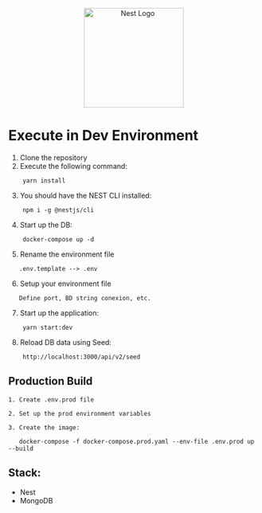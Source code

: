 <p align="center">
  <a href="http://nestjs.com/" target="blank"><img src="https://nestjs.com/img/logo-small.svg" width="200" alt="Nest Logo" /></a>
</p>

# Execute in Dev Environment
 1. Clone the repository
 2. Execute the following command:
```
    yarn install
```
 3. You should have the NEST CLI installed:
```
    npm i -g @nestjs/cli
```
 4. Start up the DB:
```
    docker-compose up -d
```
 5. Rename the environment file 
 ```
    .env.template --> .env
 ```

 6. Setup your environment file 
 ```
    Define port, BD string conexion, etc.
 ```

 7. Start up the application:
```
    yarn start:dev
```
 8. Reload DB data using Seed:
```
    http://localhost:3000/api/v2/seed
```

## Production Build

    1. Create .env.prod file

    2. Set up the prod environment variables

    3. Create the image:
 ```
    docker-compose -f docker-compose.prod.yaml --env-file .env.prod up --build
 ```   

## Stack:
- Nest
- MongoDB
